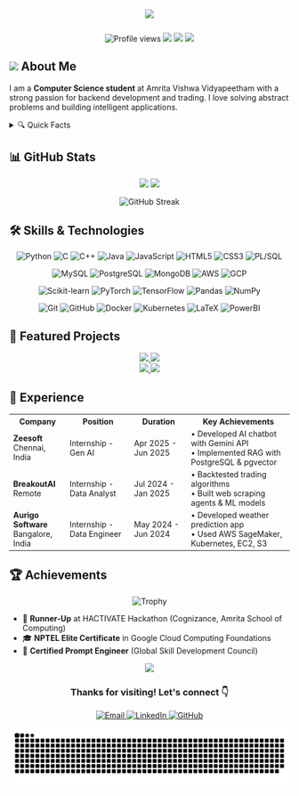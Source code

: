 <!-- Header with animated typing effect -->

<h1 align="center">
  <img src="https://readme-typing-svg.herokuapp.com/?lines=Hello,+I'm+Arvind+Krishna+Srinivas!;Welcome+to+my+GitHub+Profile!;Backend+Developer+%26+AI+Enthusiast!&center=true&size=30&color=3498db&duration=3000&pause=1000">
</h1>

<!-- Profile views counter and social badges -->

<p align="center">
  <img src="https://komarev.com/ghpvc/?username=arvindkrishna0212&style=flat-square&color=3498db" alt="Profile views" />
  <a href="https://linkedin.com/in/arvindkrishna0212"><img src="https://img.shields.io/badge/-LinkedIn-0077B5?style=flat-square&logo=Linkedin&logoColor=white"/></a>
  <a href="mailto:arvindkrishna0212@gmail.com"><img src="https://img.shields.io/badge/-Email-D14836?style=flat-square&logo=Gmail&logoColor=white"/></a>
  <a href="https://github.com/arvindkrishna0212"><img src="https://img.shields.io/badge/-GitHub-181717?style=flat-square&logo=GitHub&logoColor=white"/></a>
</p>

<!-- Animated wave and about me section -->

<h2>
  <img src="https://media.giphy.com/media/hvRJCLFzcasrR4ia7z/giphy.gif" width="25px"> About Me
</h2>

<p>
  I am a <strong>Computer Science student</strong> at Amrita Vishwa Vidyapeetham with a strong passion for backend development and trading. I love solving abstract problems and building intelligent applications.
</p>

<!-- Animated tabs for different sections -->

<details>
  <summary>🔍 Quick Facts</summary>
  <br>

•
🎓 B.Tech Computer Science and Engineering (CGPA: 8.22)

•
🌱 Currently learning Neo4j

•
💬 Ask me about anything related to MySQL

•
⚡ Fun fact: I love dark mode on phones!

•
🏓 College-level Table Tennis player

•
📈 Avid follower of stock and financial markets

•
📚 Enjoy reading both non-fiction and fiction books

</details>

<!-- GitHub Stats with animations -->

<h2>📊 GitHub Stats</h2>

<p align="center">
  <img height="180em" src="https://github-readme-stats.vercel.app/api?username=arvindkrishna0212&show_icons=true&hide_border=true&count_private=true&include_all_commits=true&theme=react" />
  <img height="180em" src="https://github-readme-stats.vercel.app/api/top-langs/?username=arvindkrishna0212&exclude_repo=KNN-Image-Classification&show_icons=true&hide_border=true&layout=compact&langs_count=8&theme=react"/>
</p>

<p align="center">
  <img src="https://github-readme-streak-stats.herokuapp.com/?user=arvindkrishna0212&theme=react&hide_border=true" alt="GitHub Streak" />
</p>

<!-- Animated skill icons -->

<h2>🛠️ Skills & Technologies</h2>

<p align="center">
  <!-- Programming Languages -->
  <img src="https://img.shields.io/badge/Python-3776AB?style=for-the-badge&logo=python&logoColor=white" alt="Python" />
  <img src="https://img.shields.io/badge/C-00599C?style=for-the-badge&logo=c&logoColor=white" alt="C" />
  <img src="https://img.shields.io/badge/C++-00599C?style=for-the-badge&logo=c%2B%2B&logoColor=white" alt="C++" />
  <img src="https://img.shields.io/badge/Java-ED8B00?style=for-the-badge&logo=java&logoColor=white" alt="Java" />
  <img src="https://img.shields.io/badge/JavaScript-F7DF1E?style=for-the-badge&logo=javascript&logoColor=black" alt="JavaScript" />
  <img src="https://img.shields.io/badge/HTML5-E34F26?style=for-the-badge&logo=html5&logoColor=white" alt="HTML5" />
  <img src="https://img.shields.io/badge/CSS3-1572B6?style=for-the-badge&logo=css3&logoColor=white" alt="CSS3" />
  <img src="https://img.shields.io/badge/PL/SQL-F80000?style=for-the-badge&logo=oracle&logoColor=white" alt="PL/SQL" />
</p>

<p align="center">
  <!-- Databases & Cloud -->
  <img src="https://img.shields.io/badge/MySQL-4479A1?style=for-the-badge&logo=mysql&logoColor=white" alt="MySQL" />
  <img src="https://img.shields.io/badge/PostgreSQL-336791?style=for-the-badge&logo=postgresql&logoColor=white" alt="PostgreSQL" />
  <img src="https://img.shields.io/badge/MongoDB-47A248?style=for-the-badge&logo=mongodb&logoColor=white" alt="MongoDB" />
  <img src="https://img.shields.io/badge/AWS-232F3E?style=for-the-badge&logo=amazon-aws&logoColor=white" alt="AWS" />
  <img src="https://img.shields.io/badge/GCP-4285F4?style=for-the-badge&logo=google-cloud&logoColor=white" alt="GCP" />
</p>

<p align="center">
  <!-- ML & Data Science -->
  <img src="https://img.shields.io/badge/Scikit_Learn-F7931E?style=for-the-badge&logo=scikit-learn&logoColor=white" alt="Scikit-learn" />
  <img src="https://img.shields.io/badge/PyTorch-EE4C2C?style=for-the-badge&logo=pytorch&logoColor=white" alt="PyTorch" />
  <img src="https://img.shields.io/badge/TensorFlow-FF6F00?style=for-the-badge&logo=tensorflow&logoColor=white" alt="TensorFlow" />
  <img src="https://img.shields.io/badge/Pandas-150458?style=for-the-badge&logo=pandas&logoColor=white" alt="Pandas" />
  <img src="https://img.shields.io/badge/NumPy-013243?style=for-the-badge&logo=numpy&logoColor=white" alt="NumPy" />
</p>

<p align="center">
  <!-- Tools & Technologies -->
  <img src="https://img.shields.io/badge/Git-F05032?style=for-the-badge&logo=git&logoColor=white" alt="Git" />
  <img src="https://img.shields.io/badge/GitHub-181717?style=for-the-badge&logo=github&logoColor=white" alt="GitHub" />
  <img src="https://img.shields.io/badge/Docker-2496ED?style=for-the-badge&logo=docker&logoColor=white" alt="Docker" />
  <img src="https://img.shields.io/badge/Kubernetes-326CE5?style=for-the-badge&logo=kubernetes&logoColor=white" alt="Kubernetes" />
  <img src="https://img.shields.io/badge/LaTeX-008080?style=for-the-badge&logo=latex&logoColor=white" alt="LaTeX" />
  <img src="https://img.shields.io/badge/PowerBI-F2C811?style=for-the-badge&logo=power-bi&logoColor=black" alt="PowerBI" />
</p>

<!-- Featured Projects with animations -->

<h2>🚀 Featured Projects</h2>

<div align="center">
  <a href="https://github.com/arvindkrishna0212/AI-Voice-Reporter">
    <img src="https://github-readme-stats.vercel.app/api/pin/?username=arvindkrishna0212&repo=AI-Voice-Reporter&theme=react" />
  </a>
  <a href="https://github.com/arvindkrishna0212/NL2SQL">
    <img src="https://github-readme-stats.vercel.app/api/pin/?username=arvindkrishna0212&repo=NL2SQL&theme=react" />
  </a>
</div>
<div align="center">
  <a href="https://github.com/arvindkrishna0212/voiceAssistant">
    <img src="https://github-readme-stats.vercel.app/api/pin/?username=arvindkrishna0212&repo=voiceAssistant&theme=react" />
  </a>
  <a href="https://github.com/arvindkrishna0212/StockAnalysis">
    <img src="https://github-readme-stats.vercel.app/api/pin/?username=arvindkrishna0212&repo=StockAnalysis&theme=react" />
  </a>
</div>

<!-- Experience Timeline with animations -->

<h2>💼 Experience</h2>

<div align="center">
  <table>
    <tr>
      <th>Company</th>
      <th>Position</th>
      <th>Duration</th>
      <th>Key Achievements</th>
    </tr>
    <tr>
      <td><b>Zeesoft</b><br>Chennai, India</td>
      <td>Internship - Gen AI</td>
      <td>Apr 2025 - Jun 2025</td>
      <td>
        • Developed AI chatbot with Gemini API<br>
        • Implemented RAG with PostgreSQL & pgvector
      </td>
    </tr>
    <tr>
      <td><b>BreakoutAI</b><br>Remote</td>
      <td>Internship - Data Analyst</td>
      <td>Jul 2024 - Jan 2025</td>
      <td>
        • Backtested trading algorithms<br>
        • Built web scraping agents & ML models
      </td>
    </tr>
    <tr>
      <td><b>Aurigo Software</b><br>Bangalore, India</td>
      <td>Internship - Data Engineer</td>
      <td>May 2024 - Jun 2024</td>
      <td>
        • Developed weather prediction app<br>
        • Used AWS SageMaker, Kubernetes, EC2, S3
      </td>
    </tr>
  </table>
</div>

<!-- Achievements Section -->

<h2>🏆 Achievements</h2>

<p align="center">
  <img src="https://github-profile-trophy.vercel.app/?username=arvindkrishna0212&theme=nord&column=4&margin-w=15&margin-h=15" alt="Trophy" />
</p>

<ul>
  <li>🥈 <b>Runner-Up</b> at HACTIVATE Hackathon (Cognizance, Amrita School of Computing)</li>
  <li>🎓 <b>NPTEL Elite Certificate</b> in Google Cloud Computing Foundations</li>
  <li>📝 <b>Certified Prompt Engineer</b> (Global Skill Development Council)</li>
</ul>

<!-- Animated Footer -->

<div align="center">
  <img src="https://capsule-render.vercel.app/api?type=waving&color=gradient&height=100&section=footer&animation=fadeIn" />
</div>

<h3 align="center">Thanks for visiting! Let's connect 👇</h3>

<p align="center">
  <a href="mailto:arvindkrishna0212@gmail.com">
    <img src="https://img.shields.io/badge/Email-D14836?style=for-the-badge&logo=gmail&logoColor=white" alt="Email" />
  </a>
  <a href="https://linkedin.com/in/arvindkrishna0212">
    <img src="https://img.shields.io/badge/LinkedIn-0077B5?style=for-the-badge&logo=linkedin&logoColor=white" alt="LinkedIn" />
  </a>
  <a href="https://github.com/arvindkrishna0212">
    <img src="https://img.shields.io/badge/GitHub-181717?style=for-the-badge&logo=github&logoColor=white" alt="GitHub" />
  </a>
</p>

<!-- Snake animation -->

<div align="center">
  <img src="https://raw.githubusercontent.com/platane/snk/output/github-contribution-grid-snake-dark.svg" alt="Snake animation" />
</div>

